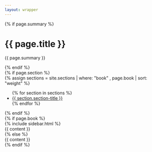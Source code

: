 ```yaml
---
layout: wrapper
---
```

<div class="docs-header" tabindex="-1">
{% if page.summary %}
  <div class="container">
    <h1>{{ page.title }}</h1>
    <p>{{ page.summary }}</p>
  </div>
{% endif %}
</div>
{% if page.section %}
<div class="section-header">
  <div class="container">
    {% assign sections = site.sections | where: "book" , page.book | sort: "weight" %}
    <ul class="nav nav-tabs">
    {% for section in sections %}
      <li role="presentation" {% if section.section == page.section %}class="active"{% endif %}><a href="{{ site.baseUrl }}/{{ section.book }}/{{ section.section }}/{{ section.default-chapter }}">{{ section.section-title }}</a></li>
    {% endfor %}
    </ul>
  </div>
</div>
{% endif %}
<div class="container" id="content" >
  <div class="row">
    {% if page.book %}
    <div class="col-md-3">
      {% include sidebar.html %}
    </div>
    <div class="col-md-9">
      {{ content }}
    </div>
    {% else %}
    <div class="col-md-12">
      {{ content }}
    </div>
    {% endif %}
  </div>
</div>
